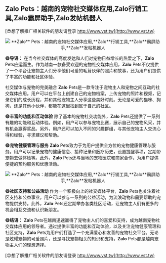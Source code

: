 ## ****Zalo** Pets：越南的宠物社交媒体应用,**Zalo**行销工具,**Zalo**霸屏助手,**Zalo**发帖机器人**

[😍想了解推广相关软件的朋友请登录 http://www.vst.tw](http://www.vst.tw)

 <center><img src="https://vst.tw/MP4/tuiguang/png/1.png" alt="**Zalo** Pets：越南的宠物社交媒体应用,**Zalo**行销工具,**Zalo**霸屏助手,**Zalo**发帖机器人"></center>

**😄导语：**
在当今社交媒体的高度发达和人们对宠物日益增长的热爱之下，**Zalo** Pets应运而生。作为越南一款备受欢迎的宠物社交媒体应用，**Zalo** Pets不仅提供了一个平台让宠物主人们分享他们可爱的毛茸伙伴的照片和故事，还为用户们提供了丰富的功能和社区体验。

社交媒体与宠物的完美融合
**Zalo** Pets是一款专注于宠物主人和宠物之间互动的社交媒体应用。用户可以在平台上创建自己的宠物档案，上传宠物的照片和视频，记录它们的成长历程，并和其他宠物主人分享这些美好时刻。无论是可爱的猫咪、狗狗，还是其他小伙伴，都能在这里找到属于自己的社区。

**😄丰富的功能和互动体验**
除了基本的宠物社交功能外，**Zalo** Pets还提供了一系列有趣的功能和互动体验。例如，用户可以参与宠物比赛，展示自己的宠物风采，并有机会赢得奖品。另外，用户还可以加入不同的兴趣群组，与其他宠物主人交流心得和经验，寻求建议和帮助。

**😄宠物健康管理与服务**
**Zalo** Pets致力于为用户提供全方位的宠物健康管理与服务。用户可以记录宠物的健康信息、接种记录和医疗历史，设置提醒事项，定期带宠物去做体检等。此外，**Zalo** Pets还与当地的宠物医院和商家合作，为用户提供便捷的预约服务和优惠活动。

 <center><img src="https://vst.tw/MP4/tuiguang/png/4.png" alt="**Zalo** Pets：越南的宠物社交媒体应用,**Zalo**行销工具,**Zalo**霸屏助手,**Zalo**发帖机器人"></center>

**😄社区支持和公益活动**
作为一个积极向上的社交媒体平台，**Zalo** Pets也关注着社区支持和公益事业。用户可以参与一系列的公益活动，为流浪动物和需要帮助的宠物提供支持。此外，**Zalo** Pets还定期举办各类社区活动，让宠物主人们有更多的机会相互交流和认识新朋友。

**😄结语：**
**Zalo** Pets在越南迅速赢得了宠物主人们的喜爱和支持，成为越南宠物社交媒体应用的领导者。通过提供丰富的功能和互动体验，以及关注宠物健康管理和社区支持，**Zalo** Pets为用户们打造了一个充满爱心和友善的宠物社交平台。无论是炫耀宠物的可爱照片，还是寻找宠物相关的知识和支持，**Zalo** Pets都是越南宠物主人们的理想选择。

[😍想了解推广相关软件的朋友请登录 http://www.vst.tw](http://www.vst.tw)



